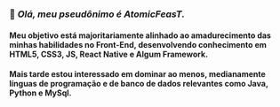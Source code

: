 ### 👋 *Olá, meu pseudônimo é AtomicFeasT.*
#### Meu objetivo está majoritariamente alinhado ao amadurecimento das minhas habilidades no Front-End, desenvolvendo conhecimento em HTML5, CSS3, JS, React Native e Algum Framework. 
#### Mais tarde estou interessado em dominar ao menos, medianamente línguas de programação e de banco de dados relevantes como Java, Python e MySql.
